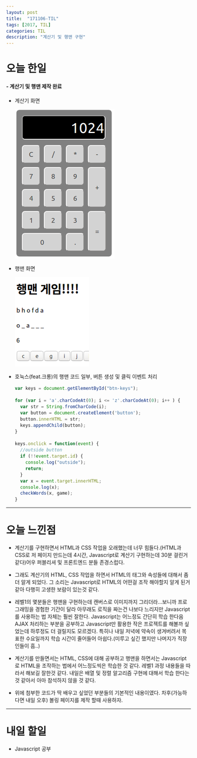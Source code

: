 ```yaml
---
layout: post
title:  "171106-TIL"
tags: [2017, TIL]
categories: TIL
description: "계산기 및 행맨 구현"
---
```


오늘 한일
========

#### - 계산기 및 행맨 제작 완료  
  - 계산기 화면  

    ![계산기](/images/til/계산기.png)


  - 행맨 화면  

    ![행맨](/images/til/행맨.png)


- 호눅스(feat.크롱)의 행맨 코드 일부, 버튼 생성 및 클릭 이벤트 처리

  ```javascript
  var keys = document.getElementById("btn-keys");

  for (var i = 'a'.charCodeAt(0); i <= 'z'.charCodeAt(0); i++ ) {
    var str = String.fromCharCode(i);
    var button = document.createElement('button');
    button.innerHTML = str;
    keys.appendChild(button);
  }

  keys.onclick = function(event) {
    //outside button
    if (!!event.target.id) {
      console.log("outside");
      return;
    }
    var x = event.target.innerHTML;
    console.log(x);
    checkWords(x, game);
  }
  ```


---

오늘 느낀점
==========

- 계산기를 구현하면서 HTML과 CSS 작업을 오래했는데 너무 힘들다.(HTML과 CSS로 저 페이지 만드는데 4시간, Javascript로 계산기 구현하는데 30분 걸린거 같다)어우 퍼블리셔 및 프론트엔드 분들 존경스럽다.

- 그래도 계산기의 HTML, CSS 작업을 하면서 HTML의 태그와 속성들에 대해서 좀더 알게 되었다. 그 소리는 Javascript로 HTML의 어떤걸 조작 해야할지 알게 된거 같아 다행히 고생한 보람이 있는것 같다.

- 레벨1의 몇분들은 행맨을 구현하는데 캔버스로 이미지까지 그리더라...보니까 프로그래밍을 경험한 기간이 달라 아무래도 로직을 짜는건 나보다 느리지만 Javascript를 사용하는 법 자체는 훨씬 잘한다. Javascript는 어느정도 간단히 학습 한다음 AJAX 처리하는 부분을 공부하고 Javascript만 활용한 작은 프로젝트를 해볼까 싶었는데 하루정도 더 걸릴지도 모르겠다. 특히나 내일 저녁에 약속이 생겨버려서 목표한 수요일까지 학습 시간이 줄어들어 아쉽다.(미루고 싶긴 했지만 나머지가 직장인들이 흠..)

- 계산기를 만들면서는 HTML, CSS에 대해 공부하고 행맨을 하면서는 Javascript로 HTML을 조작하는 법에서 어느정도씩은 학습한 것 같다. 레벨1 과정 내용들을 따라서 해보길 잘한것 같다. 내일은 배열 및 정렬 알고리즘 구현에 대해서 학습 한다는 것 같아서 아마 참석하지 않을 것 같다.

- 위에 첨부한 코드가 딱 배우고 싶었던 부분들의 기본적인 내용이였다. 차후(가능하다면 내일 오후) 볼링 페이지를 제작 할때 사용하자.

---

내일 할일
=========

- Javascript 공부
